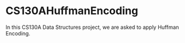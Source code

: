 # CS130AHuffmanEncoding
In this CS130A Data Structures project, we are asked to apply Huffman Encoding. 
